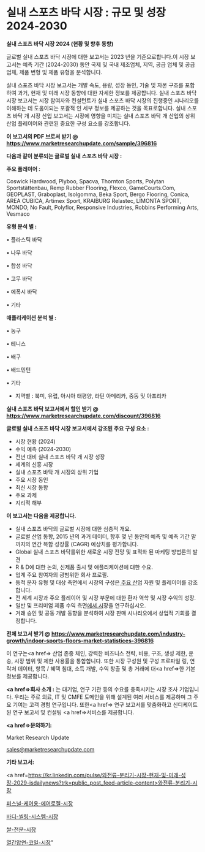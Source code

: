 # 실내 스포츠 바닥 시장 : 규모 및 성장 2024-2030

<strong>실내 스포츠 바닥 시장 2024 (현황 및 향후 동향)</strong>

글로벌 실내 스포츠 바닥 시장에 대한 보고서는 2023 년을 기준으로합니다.이 시장 보고서는 예측 기간 (2024-2030) 동안 국제 및 국내 제조업체, 지역, 공급 업체 및 공급 업체, 제품 변형 및 제품 유형을 분석합니다.

실내 스포츠 바닥 시장 보고서는 개발 속도, 용량, 성장 동인, 기술 및 자본 구조를 포함하여 과거, 현재 및 미래 시장 동향에 대한 자세한 정보를 제공합니다. 실내 스포츠 바닥 시장 보고서는 시장 참여자와 컨설턴트가 실내 스포츠 바닥 시장의 진행중인 시나리오를 이해하는 데 도움이되는 포괄적 인 세부 정보를 제공하는 것을 목표로합니다. 실내 스포츠 바닥 개 시장 산업 보고서는 시장에 영향을 미치는 실내 스포츠 바닥 개 산업의 상위 산업 플레이어와 관련된 중요한 구성 요소를 강조합니다.



<strong>이 보고서의 PDF 브로셔 받기 @ <a href=https://www.marketresearchupdate.com/sample/396816>https://www.marketresearchupdate.com/sample/396816</a></strong>



<strong>다음과 같이 분류되는 글로벌 실내 스포츠 바닥 시장 :</strong>



<strong>주요 플레이어 :</strong>

Coswick Hardwood, Plyboo, Spacva, Thornton Sports, Polytan Sportstättenbau, Remp Rubber Flooring, Flexco, GameCourts.Com, GEOPLAST, Graboplast, Isolgomma, Beka Sport, Bergo Flooring, Conica, AREA CUBICA, Artimex Sport, KRAIBURG Relastec, LIMONTA SPORT, MONDO, No Fault, Polyflor, Responsive Industries, Robbins Performing Arts, Vesmaco



<strong>유형 분석 별 :</strong>

• 플라스틱 바닥

• 나무 바닥

• 합성 바닥

• 고무 바닥

• 에폭시 바닥

• 기타



<strong>애플리케이션 분석 별 :</strong>

• 농구

• 테니스

• 배구

• 배드민턴

• 기타

<ul>
  <li>지역별 : 북미, 유럽, 아시아 태평양, 라틴 아메리카, 중동 및 아프리카</li>
</ul>


<strong>실내 스포츠 바닥 보고서에서 할인 받기 @ <a href=https://www.marketresearchupdate.com/discount/396816>https://www.marketresearchupdate.com/discount/396816</a></strong>



<strong>글로벌 실내 스포츠 바닥 시장 보고서에서 강조된 주요 구성 요소 :</strong>
<ul>
  <li>시장 현황 (2024)</li>
  <li>수익 예측 (2024-2030)</li>
  <li>전년 대비 실내 스포츠 바닥 개 시장 성장</li>
  <li>세계의 신흥 시장</li>
  <li>실내 스포츠 바닥 개 시장의 상위 기업</li>
  <li>주요 시장 동인</li>
  <li>최신 시장 동향</li>
  <li>주요 과제</li>
  <li>지리적 해부</li>
</ul>


<strong>이 보고서는 다음을 제공합니다.</strong>
<ul>
  <li>실내 스포츠 바닥의 글로벌 시장에 대한 심층적 개요.</li>
  <li>글로벌 산업 동향, 2015 년의 과거 데이터, 향후 몇 년 동안의 예측 및 예측 기간 말까지의 연간 복합 성장률 (CAGR) 예상치를 평가합니다.</li>
  <li>Global 실내 스포츠 바닥를위한 새로운 시장 전망 및 표적화 된 마케팅 방법론의 발견</li>
  <li>R &amp; D에 대한 논의, 신제품 출시 및 애플리케이션에 대한 수요.</li>
  <li>업계 주요 참여자의 광범위한 회사 프로필.</li>
  <li>동적 분자 유형 및 대상 측면에서 시장의 구성은<a href=> 주요 산</a>업 자원 및 플레이어를 강조합니다.</li>
  <li>전 세계 시장과 주요 플레이어 및 시장 부문에 대한 환자 역학 및 시장 수익의 성장.</li>
  <li>일반 및 프리미엄 제품 수익 측면<a href=>에서 시</a>장을 연구하십시오.</li>
  <li>거래 승인 및 공동 개발 동향을 분석하여 시장 판매 시나리오에서 상업적 기회를 결정합니다.</li>
</ul>



<strong>전체 보고서 받기 @ <a href=https://www.marketresearchupdate.com/industry-growth/indoor-sports-floors-market-statistices-396816>https://www.marketresearchupdate.com/industry-growth/indoor-sports-floors-market-statistices-396816</a></strong>

이 연구는<a href=> 산업 존중</a> 체인, 강력한 비즈니스 전략, 비용, 구조, 생성 제한, 운송, 시장 범위 및 제한 사용률을 통합합니다. 또한 시장 구성원 및 구성 프로파일 링, 연락처 데이터, 항목 / 혜택 침대, 소득 개발, 수익 창출 및 총 거래에 대<a href=>한 기본 </a>정보를 제공합니다.



<strong><a href=>회사 소</a>개 :</strong>
는 대기업, 연구 기관 등의 수요를 충족시키는 시장 조사 기업입니다. 우리는 주로 의료, IT 및 CMFE 도메인을 위해 설계된 여러 서비스를 제공하며 그 주요 기여는 고객 경험 연구입니다. 또한<a href=> 연구 보</a>고서를 맞춤화하고 신디케이트 된 연구 보고서 및 컨설팅 <a href=>서비스</a>를 제공합니다.



<strong><a href=>문의하기:</a></strong>

Market Research Update

sales@marketresearchupdate.com



<strong>기타 보고서:</strong>

<a href=https://kr.linkedin.com/pulse/와전류-분리기-시장-현재-및-미래-성장-2029-isdailynews?trk=public_post_feed-article-content>와전류-분리기-시장</a>

<a href=https://www.linkedin.com/pulse/퍼스널-케어용-에어로젤-시장-세분화-연구-및-목표-고객2029년-market-matrix-musings-analysis/>퍼스널-케어용-에어로젤-시장</a>

<a href=https://www.linkedin.com/pulse/바디-씰링-시스템-시장-경쟁-분석-및-성장-잠재력-2029-survey-savvy-insights-360-analysis-zrcff/>바디-씰링-시스템-시장</a>

<a href=https://www.linkedin.com/pulse/쌀-전분-시장-세분화-연구-및-목표-고객2029년-trendsetters-talk-360-analysis-wrouf/>쌀-전분-시장</a>

<a href=https://www.linkedin.com/pulse/열간압연-코일-시장-경쟁-분석-및-성장-잠재력-2030-data-dive-diaries-24-analysis-kvxzf/>열간압연-코일-시장</a>"
